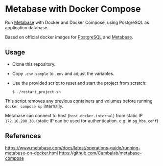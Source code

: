 # Metabase with Docker Compose

Run [Metabase](https://www.metabase.com/) with Docker and Docker Compose,
using PostgreSQL as application database.

Based on official docker images for [PostgreSQL] and [Metabase].

## Usage

- Clone this repository.

- Copy `.env.sample` to `.env` and adjust the variables.
- Use the provided script to reset and start the project from scratch:

  ```shell
  $ ./restart_project.sh
  ```

This script removes any previous containers and volumes before running `docker compose up` internally.

Metabase can connect to host (`host.docker.internal`) from static IP `172.16.200.30`,
(static IP can be used for authentication. e.g. in `pg_hba.conf`)

## References

https://www.metabase.com/docs/latest/operations-guide/running-metabase-on-docker.html
https://github.com/Cambalab/metabase-compose

[PostgreSQL]: https://hub.docker.com/_/postgres
[Metabase]: https://hub.docker.com/r/metabase/metabase